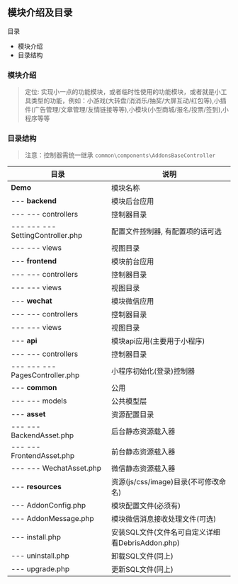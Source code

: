 ## 模块介绍及目录

目录

- 模块介绍
- 目录结构

### 模块介绍

> 定位: 实现小一点的功能模块，或者临时性使用的功能模块，或者就是小工具类型的功能，例如：小游戏(大转盘/消消乐/抽奖/大屏互动/红包等),小插件(广告管理/文章管理/友情链接等等),小模块(小型商城/报名/投票/签到),小程序等等

### 目录结构

> 注意：控制器需统一继承 `common\components\AddonsBaseController`

目录 | 说明
---|---
**Demo** | 模块名称
--- **backend** | 模块后台应用
--- --- controllers | 控制器目录
--- --- --- SettingController.php | 配置文件控制器, 有配置项的话可选
--- --- views | 视图目录
--- **frontend** | 模块前台应用
--- --- controllers | 控制器目录
--- --- views | 视图目录
--- **wechat** | 模块微信应用
--- --- controllers | 控制器目录
--- --- views | 视图目录
--- **api** | 模块api应用(主要用于小程序)
--- --- controllers | 控制器目录
--- --- --- PagesController.php | 小程序初始化(登录)控制器
--- **common** | 公用
--- --- models | 公共模型层
--- **asset** | 资源配置目录
--- ---  BackendAsset.php | 后台静态资源载入器
--- ---  FrontendAsset.php | 前台静态资源载入器
--- ---  WechatAsset.php | 微信静态资源载入器
--- **resources** | 资源(js/css/image)目录(不可修改命名)
--- AddonConfig.php | 模块配置文件(必须有)
--- AddonMessage.php | 模块微信消息接收处理文件(可选)
--- install.php | 安装SQL文件(文件名可自定义详细看DebrisAddon.php)
--- uninstall.php | 卸载SQL文件(同上)
--- upgrade.php | 更新SQL文件(同上)